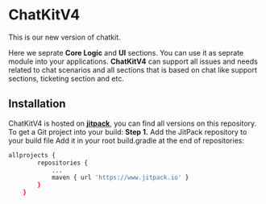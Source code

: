 # ChatKitV4
This is our new version of chatkit.

Here we seprate **Core Logic** and **UI** sections. You can use it as seprate module into your applications. **ChatKitV4** can support all issues and needs related 
to chat scenarios and all sections that is based on chat like support sections, ticketing section and etc.

## Installation
ChatKitV4 is hosted on **[jitpack](https://www.jitpack.io/#HamidrezaAmz/ChatKitV4)**, you can find all versions on this repository. 
To get a Git project into your build:
**Step 1.** Add the JitPack repository to your build file
Add it in your root build.gradle at the end of repositories:

```bash
allprojects {
		repositories {
			...
			maven { url 'https://www.jitpack.io' }
		}
	}
```
